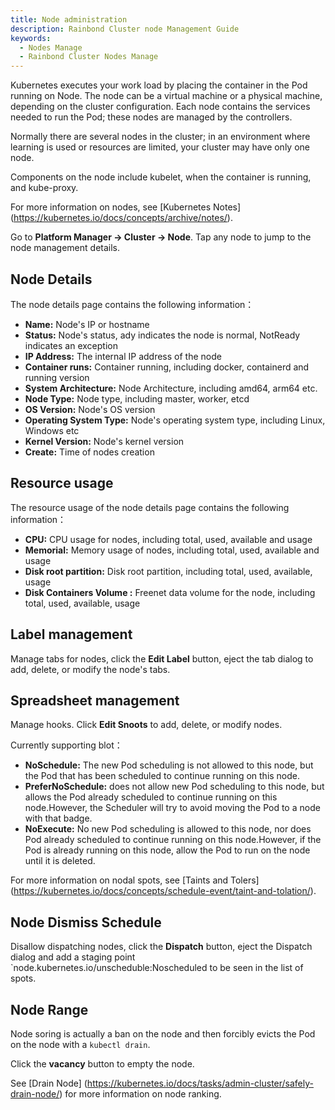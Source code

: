 ```yaml
---
title: Node administration
description: Rainbond Cluster node Management Guide
keywords:
  - Nodes Manage
  - Rainbond Cluster Nodes Manage
---
```


Kubernetes executes your work load by placing the container in the Pod running on Node. The node can be a virtual machine or a physical machine, depending on the cluster configuration. Each node contains the services needed to run the Pod; these nodes are managed by the controllers.

Normally there are several nodes in the cluster; in an environment where learning is used or resources are limited, your cluster may have only one node.

Components on the node include kubelet, when the container is running, and kube-proxy.

For more information on nodes, see [Kubernetes Notes] (https://kubernetes.io/docs/concepts/archive/notes/).

Go to **Platform Manager -> Cluster -> Node**. Tap any node to jump to the node management details.

## Node Details

The node details page contains the following information：

- **Name:** Node's IP or hostname
- **Status:** Node's status, ady indicates the node is normal, NotReady indicates an exception
- **IP Address:** The internal IP address of the node
- **Container runs:** Container running, including docker, containerd and running version
- **System Architecture:** Node Architecture, including amd64, arm64 etc.
- **Node Type:** Node type, including master, worker, etcd
- **OS Version:** Node's OS version
- **Operating System Type:** Node's operating system type, including Linux, Windows etc
- **Kernel Version:** Node's kernel version
- **Create:** Time of nodes creation

## Resource usage

The resource usage of the node details page contains the following information：

- **CPU:** CPU usage for nodes, including total, used, available and usage
- **Memorial:** Memory usage of nodes, including total, used, available and usage
- **Disk root partition:** Disk root partition, including total, used, available, usage
- **Disk Containers Volume :** Freenet data volume for the node, including total, used, available, usage

## Label management

Manage tabs for nodes, click the **Edit Label** button, eject the tab dialog to add, delete, or modify the node's tabs.

## Spreadsheet management

Manage hooks. Click **Edit Snoots** to add, delete, or modify nodes.

Currently supporting blot：

- **NoSchedule:** The new Pod scheduling is not allowed to this node, but the Pod that has been scheduled to continue running on this node.
- **PreferNoSchedule:** does not allow new Pod scheduling to this node, but allows the Pod already scheduled to continue running on this node.However, the Scheduler will try to avoid moving the Pod to a node with that badge.
- **NoExecute:** No new Pod scheduling is allowed to this node, nor does Pod already scheduled to continue running on this node.However, if the Pod is already running on this node, allow the Pod to run on the node until it is deleted.

For more information on nodal spots, see [Taints and Tolers] (https://kubernetes.io/docs/concepts/schedule-event/taint-and-tolation/).

## Node Dismiss Schedule

Disallow dispatching nodes, click the **Dispatch** button, eject the Dispatch dialog and add a staging point \`node.kubernetes.io/unscheduble:Noscheduled to be seen in the list of spots.

## Node Range

Node soring is actually a ban on the node and then forcibly evicts the Pod on the node with a `kubectl drain`.

Click the **vacancy** button to empty the node.

See [Drain Node] (https://kubernetes.io/docs/tasks/admin-cluster/safely-drain-node/) for more information on node ranking.

